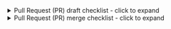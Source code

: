 <!--
Replace this text, including the symbols above and below it, with descriptive text about
the change you are proposing. Please include a reference to any issues addressed or
resolved in that text, for example "resolves #1".
-->

<!--
IMPORTANT: As a contributor, we would like as much help as you can offer, but we only
expect you to complete the steps in the "PR draft checklist" below. Maintainers are
willing and ready to help pick it up from there!

Please start by opening this Pull Request as a "draft". You can do this by
clicking the arrow on the right side of the green "Create pull request" button. Follow
the draft checklist below to move the PR out of draft state. If you accidentally created
the PR as a non-draft, don't worry, you can still change it to a draft using the
"Convert to draft" button on  the right side panel under the "Reviewers" section.
-->

<details><summary>Pull Request (PR) draft checklist - click to expand</summary>

- [ ] Populate a descriptive title. Ensure the title does not look like "Updated
      README.md".
- [ ] Populate the body of the pull request with :
    - A clear description of the change you are proposing.
    - Links to any issues resolved by this PR with text in the PR description, for
      example "closes #1".
- [ ] Please review our
      [contributing documentation](https://earthaccess.readthedocs.io/en/latest/contributing/)
      before getting started.
- [ ] Ensure an issue exists representing the problem being solved in this PR.
- [ ] Update `CHANGELOG.md` with details about your change in a section titled
      `## Unreleased`. If such a section does not exist, please create one.
- [ ] Update the documentation and/or the `README.md` with details of changes to the
      interface. This includes new environment variables, function names, decorators,
      etc.
- [ ] Click the "Ready for review" button at the bottom of the "Conversation" tab in GitHub
      once these requirements are fulfilled. Don't worry if you see any test failures in
      GitHub at this point!

</details>

<details><summary>Pull Request (PR) merge checklist - click to expand</summary>

Please do your best to complete these requirements! If you need help with any of these
requirements, you can ping the `@nsidc/earthaccess-support` team in a comment and we
will help you out!

- [ ] Add unit tests for any new features.
- [ ] Apply formatting and linting autofixes. You can add a GitHub comment in this Pull
      Request containing "pre-commit.ci autofix" to automate this.
- [ ] Ensure all automated PR checks (seen at the bottom of the "conversation" tab) pass.
- [ ] Get at least one approving review.

</details>
